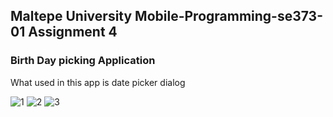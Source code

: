 ## Maltepe University Mobile-Programming-se373-01 Assignment 4

### Birth Day picking Application
What used in this app is date picker dialog
    

![1](https://user-images.githubusercontent.com/101205352/159662024-2e11c7d2-30ab-45d2-88db-c538524d55bb.png)
![2](https://user-images.githubusercontent.com/101205352/159662030-f849f96d-b313-4ea9-bf10-1a335c09183b.png)
![3](https://user-images.githubusercontent.com/101205352/159662033-203b17f8-d28c-491d-a80f-b97fdf73838b.png)
